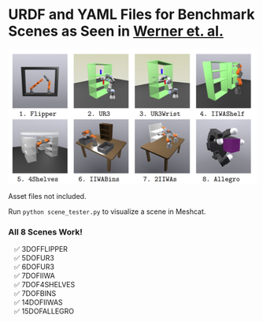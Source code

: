 # URDF and YAML Files for Benchmark Scenes as Seen in [Werner et. al.](https://groups.csail.mit.edu/robotics-center/public_papers/Werner24.pdf)

![Alt text](image.png)

Asset files not included.

Run `python scene_tester.py` to visualize a scene in Meshcat.

### All 8 Scenes Work!
&nbsp;&nbsp;&nbsp;✅ 3DOFFLIPPER<br>
&nbsp;&nbsp;&nbsp;✅ 5DOFUR3<br>
&nbsp;&nbsp;&nbsp;✅ 6DOFUR3<br>
&nbsp;&nbsp;&nbsp;✅ 7DOFIIWA<br>
&nbsp;&nbsp;&nbsp;✅ 7DOF4SHELVES<br>
&nbsp;&nbsp;&nbsp;✅ 7DOFBINS<br>
&nbsp;&nbsp;&nbsp;✅ 14DOFIIWAS<br>
&nbsp;&nbsp;&nbsp;✅ 15DOFALLEGRO<br>
